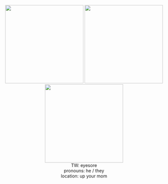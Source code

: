 <p align="center">
    <img height="250px" src="https://user-images.githubusercontent.com/79447856/117272553-28135f00-ae10-11eb-82a6-4ef343038b8b.gif"</img>
    <img height="250px" src="https://user-images.githubusercontent.com/79447856/117268915-a7069880-ae0c-11eb-9873-83448bf3b631.gif"></img>
    <img height="250px" src="https://user-images.githubusercontent.com/79447856/117272553-28135f00-ae10-11eb-82a6-4ef343038b8b.gif"></img><br>
    TW: eyesore<br>
    pronouns: he / they<br>
    location: up your mom
</p>
